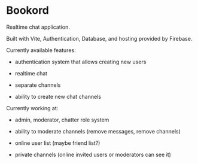 # Bookord

Realtime chat application.

Built with Vite, Authentication, Database, and hosting provided by Firebase.

Currently available features:

- authentication system that allows creating new users

- realtime chat

- separate channels

- ability to create new chat channels

Currently working at:

- admin, moderator, chatter role system

- ability to moderate channels (remove messages, remove channels)

- online user list (maybe friend list?)

- private channels (online invited users or moderators can see it)

